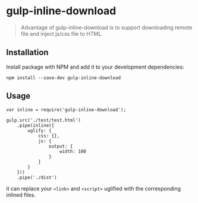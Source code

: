 # gulp-inline-download

> Advantage of gulp-inline-download is to support downloading remote file and inject js/css file to HTML.

## Installation

Install package with NPM and add it to your development dependencies:

	npm install --save-dev gulp-inline-download

## Usage

```
var inline = require('gulp-inline-download');

gulp.src('./test/test.html')
	.pipe(inline({
		uglify: {
			css: {},
			js: {
				output: {
					width: 100
				}
			}
		}
	}))
	.pipe('./dist')
```

it can replace your `<link>` and `<script>` uglified with the corresponding inlined files.
